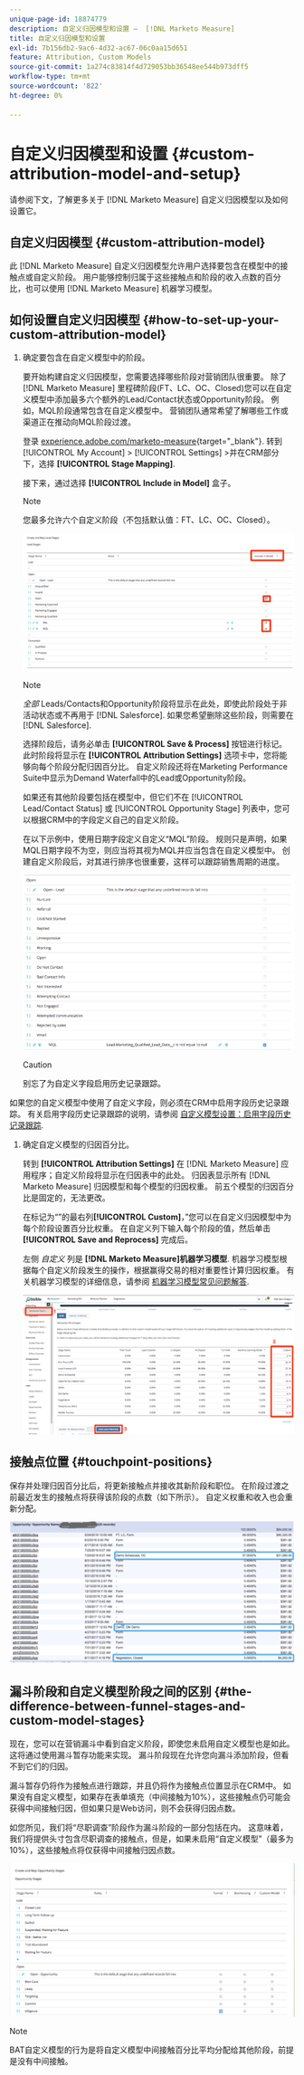 ```yaml
---
unique-page-id: 18874779
description: 自定义归因模型和设置 —  [!DNL Marketo Measure]
title: 自定义归因模型和设置
exl-id: 7b156db2-9ac6-4d32-ac67-06c0aa15d651
feature: Attribution, Custom Models
source-git-commit: 1a274c83814f4d729053bb36548ee544b973dff5
workflow-type: tm+mt
source-wordcount: '822'
ht-degree: 0%

---
```


# 自定义归因模型和设置 {#custom-attribution-model-and-setup}

请参阅下文，了解更多关于 [!DNL Marketo Measure] 自定义归因模型以及如何设置它。

## 自定义归因模型 {#custom-attribution-model}

此 [!DNL Marketo Measure] 自定义归因模型允许用户选择要包含在模型中的接触点或自定义阶段。 用户能够控制归属于这些接触点和阶段的收入点数的百分比，也可以使用 [!DNL Marketo Measure] 机器学习模型。

## 如何设置自定义归因模型 {#how-to-set-up-your-custom-attribution-model}

1. 确定要包含在自定义模型中的阶段。

   要开始构建自定义归因模型，您需要选择哪些阶段对营销团队很重要。 除了 [!DNL Marketo Measure] 里程碑阶段(FT、LC、OC、Closed)您可以在自定义模型中添加最多六个额外的Lead/Contact状态或Opportunity阶段。 例如，MQL阶段通常包含在自定义模型中。 营销团队通常希望了解哪些工作或渠道正在推动向MQL阶段过渡。

   登录 [experience.adobe.com/marketo-measure](https://experience.adobe.com/marketo-measure){target="_blank"}. 转到 [!UICONTROL My Account] > [!UICONTROL Settings] >并在CRM部分下，选择 **[!UICONTROL Stage Mapping]**.

   接下来，通过选择 **[!UICONTROL Include in Model]** 盒子。

   >[!NOTE]
   >
   >您最多允许六个自定义阶段（不包括默认值：FT、LC、OC、Closed）。

   ![](assets/1-1.png)

   >[!NOTE]
   >
   >_全部_ Leads/Contacts和Opportunity阶段将显示在此处，即使此阶段处于非活动状态或不再用于 [!DNL Salesforce]. 如果您希望删除这些阶段，则需要在 [!DNL Salesforce].

   选择阶段后，请务必单击 **[!UICONTROL Save & Process]** 按钮进行标记。 此时阶段将显示在 **[!UICONTROL Attribution Settings]** 选项卡中，您将能够向每个阶段分配归因百分比。 自定义阶段还将在Marketing Performance Suite中显示为Demand Waterfall中的Lead或Opportunity阶段。

   如果还有其他阶段要包括在模型中，但它们不在 [!UICONTROL Lead/Contact Status] 或 [!UICONTROL Opportunity Stage] 列表中，您可以根据CRM中的字段定义自己的自定义阶段。

   在以下示例中，使用日期字段定义自定义“MQL”阶段。 规则只是声明，如果MQL日期字段不为空，则应当将其视为MQL并应当包含在自定义模型中。 创建自定义阶段后，对其进行排序也很重要，这样可以跟踪销售周期的进度。

   ![](assets/2-1.png)

   >[!CAUTION]
   >
   >别忘了为自定义字段启用历史记录跟踪。

如果您的自定义模型中使用了自定义字段，则必须在CRM中启用字段历史记录跟踪。 有关启用字段历史记录跟踪的说明，请参阅 [自定义模型设置：启用字段历史记录跟踪](/help/advanced-marketo-measure-features/custom-attribution-models/custom-model-setup-enable-field-history-tracking.md).

1. 确定自定义模型的归因百分比。

   转到 **[!UICONTROL Attribution Settings]** 在 [!DNL Marketo Measure] 应用程序；自定义阶段将显示在归因表中的此处。 归因表显示所有 [!DNL Marketo Measure] 归因模型和每个模型的归因权重。 前五个模型的归因百分比是固定的，无法更改。

   在标记为“”的最右列&#x200B;**[!UICONTROL Custom]**，”您可以在自定义归因模型中为每个阶段设置百分比权重。 在自定义列下输入每个阶段的值，然后单击 **[!UICONTROL Save and Reprocess]** 完成后。

   左侧 _自定义_ 列是 **[!DNL Marketo Measure]机器学习模型**. 机器学习模型根据每个自定义阶段发生的操作，根据赢得交易的相对重要性计算归因权重。 有关机器学习模型的详细信息，请参阅 [机器学习模型常见问题解答](/help/advanced-marketo-measure-features/custom-attribution-models/machine-learning-model-faq.md).

   ![](assets/3.png)

## 接触点位置 {#touchpoint-positions}

保存并处理归因百分比后，将更新接触点并接收其新阶段和职位。 在阶段过渡之前最近发生的接触点将获得该阶段的点数（如下所示）。 自定义权重和收入也会重新分配。

![](assets/4.png)

## 漏斗阶段和自定义模型阶段之间的区别 {#the-difference-between-funnel-stages-and-custom-model-stages}

现在，您可以在营销漏斗中看到自定义阶段，即使您未启用自定义模型也是如此。 这将通过使用漏斗暂存功能来实现。 漏斗阶段现在允许您向漏斗添加阶段，但看不到它们的归因。

漏斗暂存仍将作为接触点进行跟踪，并且仍将作为接触点位置显示在CRM中。 如果没有自定义模型，如果存在表单填充（中间接触为10%），这些接触点仍可能会获得中间接触归因，但如果只是Web访问，则不会获得归因点数。

如您所见，我们将“尽职调查”阶段作为漏斗阶段的一部分包括在内。 这意味着，我们将提供头寸包含尽职调查的接触点，但是，如果未启用“自定义模型”（最多为10%），这些接触点将仅获得中间接触归因点数。

![](assets/5.png)

>[!NOTE]
>
>BAT自定义模型的行为是将自定义模型中间接触百分比平均分配给其他阶段，前提是没有中间接触。
